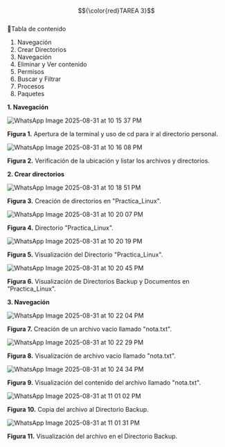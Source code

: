 $${\color{red}TAREA 3}$$ <br>
:hammer:Tabla de contenido <br>
1. Navegación<br>
2. Crear Directorios<br>
3. Navegación<br>
4. Eliminar y Ver contenido<br>
5. Permisos<br>
6. Buscar y Filtrar<br>
7. Procesos<br>
8. Paquetes<br>

<strong> 1. Navegación </strong><br>

![WhatsApp Image 2025-08-31 at 10 15 37 PM](https://github.com/user-attachments/assets/0b61a34a-ab9c-4f14-aadd-a2c2d3c7728c)<br>

<strong>Figura 1.</strong> Apertura de la terminal y uso de cd para ir al directorio personal.

![WhatsApp Image 2025-08-31 at 10 16 08 PM](https://github.com/user-attachments/assets/eda0b61c-48ec-4c86-8893-9da129666ced)<br>

<strong>Figura 2.</strong> Verificación de la ubicación y listar los archivos y directorios.

<strong> 2. Crear directorios </strong><br>

![WhatsApp Image 2025-08-31 at 10 18 51 PM](https://github.com/user-attachments/assets/84f04f24-c6a1-4a23-9745-cc784e9969e1)<br>

<strong>Figura 3.</strong> Creación de directorios en "Practica_Linux".

![WhatsApp Image 2025-08-31 at 10 20 07 PM](https://github.com/user-attachments/assets/85b13264-b691-4eb8-b7c5-52c087e41810)<br>

<strong>Figura 4.</strong> Directorio "Practica_Linux".

![WhatsApp Image 2025-08-31 at 10 20 19 PM](https://github.com/user-attachments/assets/b41a6a1b-b95a-4619-be90-18d3f2713c2a)<br>

<strong>Figura 5.</strong> Visualización del Directorio "Practica_Linux".

![WhatsApp Image 2025-08-31 at 10 20 45 PM](https://github.com/user-attachments/assets/5ddaf08a-20ed-4648-aa43-5fba1c47442e)<br>

<strong>Figura 6.</strong> Visualización de Directorios Backup y Documentos en "Practica_Linux".

<strong> 3. Navegación</strong><br>

![WhatsApp Image 2025-08-31 at 10 22 04 PM](https://github.com/user-attachments/assets/6a8e414b-1b24-4d07-bfc0-1b1c94295596)<br>

<strong>Figura 7.</strong> Creación de un archivo vacío llamado "nota.txt".

![WhatsApp Image 2025-08-31 at 10 22 29 PM](https://github.com/user-attachments/assets/e675b1cc-ac14-477f-ab23-015102e0a9c4)<br>

<strong>Figura 8.</strong> Visualización de archivo vacío llamado "nota.txt".

![WhatsApp Image 2025-08-31 at 10 24 34 PM](https://github.com/user-attachments/assets/7557c089-a9ff-44b1-afa4-1c01c7ac3dc8)<br>

<strong>Figura 9.</strong> Visualización del contenido del archivo llamado "nota.txt".

![WhatsApp Image 2025-08-31 at 11 01 02 PM](https://github.com/user-attachments/assets/3913adbe-9a99-4c30-a978-83cd64e7a965)<br>

<strong>Figura 10.</strong> Copia del archivo al Directorio Backup.

![WhatsApp Image 2025-08-31 at 11 01 31 PM](https://github.com/user-attachments/assets/bbf47133-ae91-41b7-a43a-8fa37a2e31d8)

<strong>Figura 11.</strong> Visualización del archivo en el Directorio Backup.










